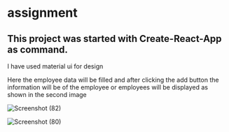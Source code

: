 # assignment

<h2>This project was started with Create-React-App as command.</h2>

  
<p> I have used material ui for design</p>
<p>Here the employee data will be filled and after clicking the add button the information will be of the employee or employees will be displayed as shown in the second image</p>


![Screenshot (82)](https://user-images.githubusercontent.com/93375590/159631395-5ee137fe-739b-4221-870f-f4b1e671cdb2.png)



![Screenshot (80)](https://user-images.githubusercontent.com/93375590/159631239-0f858874-cca4-4b77-ba95-6192ba392331.png)
